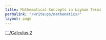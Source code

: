 ```yaml
---
title: Mathematical Concepts in Layman Terms
permalink: "/writeups/mathematics/"
layout: page
---
```


[🗀/Calculus 2](/writeups/mathematics/calculus2)
